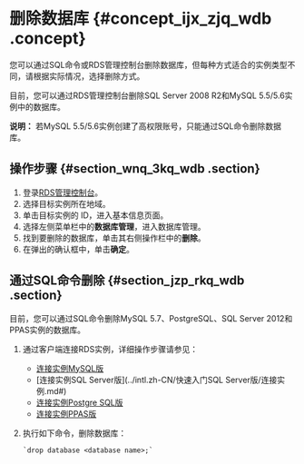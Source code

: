 # 删除数据库 {#concept_ijx_zjq_wdb .concept}

您可以通过SQL命令或RDS管理控制台删除数据库，但每种方式适合的实例类型不同，请根据实际情况，选择删除方式。

目前，您可以通过RDS管理控制台删除SQL Server 2008 R2和MySQL 5.5/5.6实例中的数据库。

**说明：** 若MySQL 5.5/5.6实例创建了高权限账号，只能通过SQL命令删除数据库。

## 操作步骤 {#section_wnq_3kq_wdb .section}

1.  登录[RDS管理控制台](https://rds.console.aliyun.com/?spm=a2c63.p38356.a3.1.c2b84daaiMHJUL)。
2.  选择目标实例所在地域。
3.  单击目标实例的 ID，进入基本信息页面。
4.  选择左侧菜单栏中的**数据库管理**，进入数据库管理。
5.  找到要删除的数据库，单击其右侧操作栏中的**删除**。
6.  在弹出的确认框中，单击**确定**。

## 通过SQL命令删除 {#section_jzp_rkq_wdb .section}

目前，您可以通过SQL命令删除MySQL 5.7、PostgreSQL、SQL Server 2012和PPAS实例的数据库。

1.  通过客户端连接RDS实例，详细操作步骤请参见：
    -   [连接实例MySQL版](../intl.zh-CN/快速入门MySQL版/扩展实例.md#) 
    -   [连接实例SQL Server版](../intl.zh-CN/快速入门SQL Server版/连接实例.md#)
    -   [连接实例Postgre SQL版](../intl.zh-CN/快速入门PostgreSQL版/连接实例.md#)
    -   [连接实例PPAS版](../intl.zh-CN/快速入门PPAS版/连接实例.md#)
2.  执行如下命令，删除数据库：

    ```
    `drop database <database name>;`
    ```


